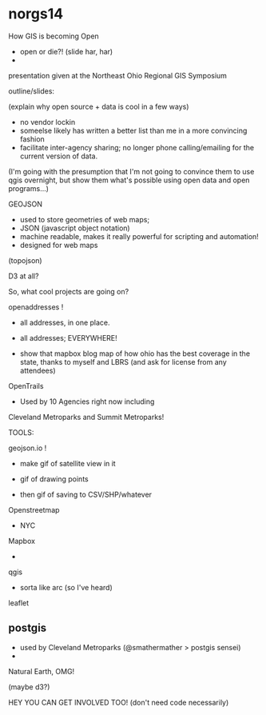 norgs14
=======

How GIS is becoming Open 

 - open or die?! (slide har, har)
 - 

presentation given at the Northeast Ohio Regional GIS Symposium

outline/slides: 


(explain why open source + data is cool in a few ways)
 - no vendor lockin 
 - someelse likely has written a better list than me in a more convincing fashion 
 - facilitate inter-agency sharing; no longer phone calling/emailing for the current version of data. 

(I'm going with the presumption that I'm not going to convince them to use qgis overnight, but show them what's possible using open data and open programs...)


GEOJSON 


- used to  store geometries of web maps; 
- JSON (javascript object notation) 
- machine readable, makes it really powerful for scripting and automation! 
- designed for web maps 

 (topojson)


D3 at all? 


So, what cool projects are going on? 

openaddresses ! 

 - all addresses, in one place. 

 - all addresses; EVERYWHERE! 

 - show that mapbox blog map of how ohio has the best coverage in the state, thanks to 
myself and LBRS (and ask for license from any attendees)


OpenTrails 

- Used by 10 Agencies right now including 

Cleveland Metroparks and Summit Metroparks! 

TOOLS:


geojson.io ! 

- make gif of satellite view in it 

- gif of drawing points 

- then gif of saving to CSV/SHP/whatever


Openstreetmap 

- NYC 


Mapbox

- 


qgis 
 - sorta like arc (so I've heard)

leaflet 


postgis 
- 
- used by Cleveland Metroparks (@smathermather > postgis sensei)
- 


Natural Earth, OMG! 


(maybe d3?)


HEY YOU CAN GET INVOLVED TOO! 
(don't need code necessarily)